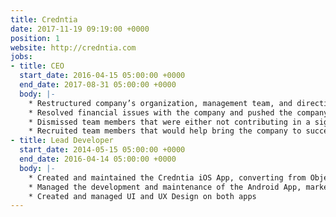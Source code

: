 ```yaml
---
title: Credntia
date: 2017-11-19 09:19:00 +0000
position: 1
website: http://credntia.com
jobs:
- title: CEO
  start_date: 2016-04-15 05:00:00 +0000
  end_date: 2017-08-31 05:00:00 +0000
  body: |-
    * Restructured company’s organization, management team, and direction
    * Resolved financial issues with the company and pushed the company forward
    * Dismissed team members that were either not contributing in a significant way or were detrimental to the company’s success
    * Recruited team members that would help bring the company to success
- title: Lead Developer
  start_date: 2014-05-15 05:00:00 +0000
  end_date: 2016-04-14 05:00:00 +0000
  body: |-
    * Created and maintained the Credntia iOS App, converting from Objective-C to Swift when Swift was released
    * Managed the development and maintenance of the Android App, marketing website, and backend development for the company
    * Created and managed UI and UX Design on both apps
---
```


